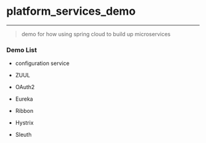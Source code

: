 # platform_services_demo
-------------

> demo for how using spring cloud to build up microservices 


### Demo List
- configuration service 

- ZUUL

- OAuth2

- Eureka

- Ribbon

- Hystrix

- Sleuth